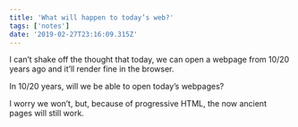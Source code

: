 ```yaml
---
title: 'What will happen to today’s web?'
tags: ['notes'] 
date: '2019-02-27T23:16:09.315Z'
---
```

I can’t shake off the thought that today, we can open a webpage from 10/20 years ago and it’ll render fine in the browser.

In 10/20 years, will we be able to open today’s webpages? 

I worry we won’t, but, because of progressive HTML, the now ancient pages will still work.